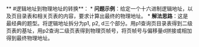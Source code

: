  ** #逻辑地址到物理地址的转换**：
    *   **问题示例**：给定一个十六进制逻辑地址，以及页目录表和相关页表的内容，要求计算出最终的物理地址。
    *   **解法思路**：这是最经典的题型。将逻辑地址拆分为p1, p2, d三个部分。用p1查询页目录表得到二级页表的基址，用p2查询二级页表得到物理页帧号，将页帧号与偏移量d拼接或相加得到最终物理地址。